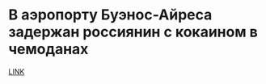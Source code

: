 # В аэропорту Буэнос-Айреса задержан россиянин с кокаином в чемоданах



[LINK](https://varlamov.ru/2803513.html)